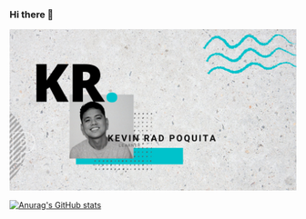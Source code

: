 ### Hi there 👋
![Header](https://github.com/radeau/radeau/blob/main/raddeau.png)

[![Anurag's GitHub stats](https://github-readme-stats.vercel.app/api?username=radeau&theme=react)](https://github.com/anuraghazra/github-readme-stats)

<!--
**radeau/radeau** is a ✨ _special_ ✨ repository because its `README.md` (this file) appears on your GitHub profile.

Here are some ideas to get you started:

- 🔭 I’m currently working on ...
- 🌱 I’m currently learning ...
- 👯 I’m looking to collaborate on ...
- 🤔 I’m looking for help with ...
- 💬 Ask me about ...
- 📫 How to reach me: ...
- 😄 Pronouns: ...
- ⚡ Fun fact: ...
-->
